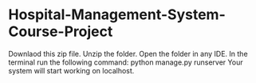 # Hospital-Management-System-Course-Project
Downlaod this zip file.
Unzip the folder.
Open the folder in any IDE.
In the terminal run the following command:
python manage.py runserver
Your system will start working on localhost.
